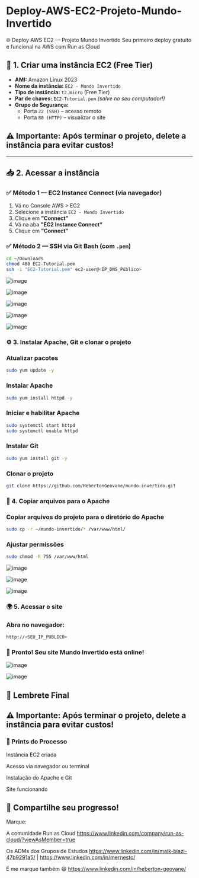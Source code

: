 # Deploy-AWS-EC2-Projeto-Mundo-Invertido
🌐 Deploy AWS EC2 — Projeto Mundo Invertido Seu primeiro deploy gratuito e funcional na AWS com Run as Cloud

## 🧾 1. Criar uma instância EC2 (Free Tier)

- **AMI:** Amazon Linux 2023  
- **Nome da instância:** `EC2 - Mundo Invertido`  
- **Tipo de instância:** `t2.micro` (Free Tier)  
- **Par de chaves:** `EC2-Tutorial.pem` *(salve no seu computador!)*  
- **Grupo de Segurança:**
  - Porta `22 (SSH)` – acesso remoto  
  - Porta `80 (HTTP)` – visualizar o site

## ⚠️ **Importante:** Após terminar o projeto, **delete a instância** para evitar custos!

---

## 📥 2. Acessar a instância

### ✅ Método 1 — EC2 Instance Connect (via navegador)

1. Vá no Console AWS > EC2  
2. Selecione a instância `EC2 - Mundo Invertido`  
3. Clique em **"Connect"**  
4. Vá na aba **"EC2 Instance Connect"**  
5. Clique em **"Connect"**

### ✅ Método 2 — SSH via Git Bash (com `.pem`)

```bash
cd ~/Downloads
chmod 400 EC2-Tutorial.pem
ssh -i "EC2-Tutorial.pem" ec2-user@<IP_DNS_Público>
````

![image](https://github.com/user-attachments/assets/29c62776-1b70-4dea-bb04-556e658003f5)

![image](https://github.com/user-attachments/assets/59c9dc43-69fe-47ce-9905-357842c053cd)

![image](https://github.com/user-attachments/assets/fafe8e8c-1f69-4455-b4af-2210b0c56f28)

![image](https://github.com/user-attachments/assets/a58edea7-4bb6-4318-906f-54a65a081793)

![image](https://github.com/user-attachments/assets/5eb89855-994b-45fa-adfb-fbb0643e219d)

### ⚙️ 3. Instalar Apache, Git e clonar o projeto

### Atualizar pacotes
```bash
sudo yum update -y
````

### Instalar Apache
```bash
sudo yum install httpd -y
````

### Iniciar e habilitar Apache
```bash
sudo systemctl start httpd
sudo systemctl enable httpd
````

### Instalar Git
```bash
sudo yum install git -y
````

### Clonar o projeto
```bash
git clone https://github.com/HebertonGeovane/mundo-invertido.git
````

### 📂 4. Copiar arquivos para o Apache

### Copiar arquivos do projeto para o diretório do Apache
```bash
sudo cp -r ~/mundo-invertido/* /var/www/html/
````

### Ajustar permissões
```bash
sudo chmod -R 755 /var/www/html
````

![image](https://github.com/user-attachments/assets/8db3cf57-6c8a-4594-a49e-d72e438d1849)

![image](https://github.com/user-attachments/assets/969b6302-2d2d-4652-bcd7-9f911185948d)

![image](https://github.com/user-attachments/assets/db643ef6-4c83-414e-83b6-db14db50302f)


### 🌍 5. Acessar o site

### Abra no navegador:
```bash
http://<SEU_IP_PUBLICO>
````
### 🎉 Pronto! Seu site Mundo Invertido está online!

![image](https://github.com/user-attachments/assets/52e8b3cb-031a-43de-9c2f-f0fe49946a4f)

![image](https://github.com/user-attachments/assets/485de8d6-fbc9-4753-b3e8-379b5b133fe1)

## 🚨 Lembrete Final
## ⚠️ Importante: Após terminar o projeto, delete a instância para evitar custos!

### 📸 Prints do Processo
Instância EC2 criada

Acesso via navegador ou terminal

Instalação do Apache e Git

Site funcionando

## 🤝 Compartilhe seu progresso!
Marque:

A comunidade Run as Cloud  https://www.linkedin.com/company/run-as-cloud/?viewAsMember=true

Os ADMs dos Grupos de Estudos https://www.linkedin.com/in/maik-biazi-47b9291a5/  |   https://www.linkedin.com/in/mernesto/

E me marque também 😄  https://www.linkedin.com/in/heberton-geovane/




